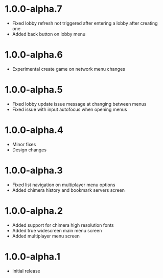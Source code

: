 # 1.0.0-alpha.7
- Fixed lobby refresh not triggered after entering a lobby after creating one
- Added back button on lobby menu

# 1.0.0-alpha.6
- Experimental create game on network menu changes

# 1.0.0-alpha.5
- Fixed lobby update issue message at changing between menus
- Fixed issue with input autofocus when opening menus

# 1.0.0-alpha.4
- Minor fixes
- Design changes

# 1.0.0-alpha.3
- Fixed list navigation on multiplayer menu options
- Added chimera history and bookmark servers screen

# 1.0.0-alpha.2
- Added support for chimera high resolution fonts
- Added true widescreen main menu screen
- Added multiplayer menu screen

# 1.0.0-alpha.1
- Initial release